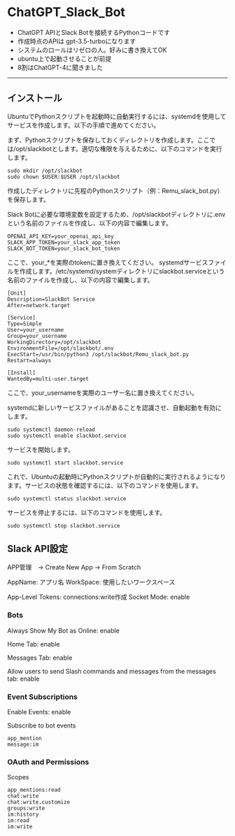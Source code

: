 # ChatGPT_Slack_Bot
- ChatGPT APIとSlack Botを接続するPythonコードです
- 作成時点のAPIは gpt-3.5-turboになります
- システムのロールはリゼロの人。好みに書き換えてOK
- ubuntu上で起動させることが前提
- 8割はChatGPT-4に聞きました
----------------

## インストール

UbuntuでPythonスクリプトを起動時に自動実行するには、systemdを使用してサービスを作成します。以下の手順で進めてください。

まず、Pythonスクリプトを保存しておくディレクトリを作成します。ここでは/opt/slackbotとします。適切な権限を与えるために、以下のコマンドを実行します。

    sudo mkdir /opt/slackbot
    sudo chown $USER:$USER /opt/slackbot
作成したディレクトリに先程のPythonスクリプト（例：Remu_slack_bot.py）を保存します。

Slack Botに必要な環境変数を設定するため、/opt/slackbotディレクトリに.envという名前のファイルを作成し、以下の内容で編集します。


    OPENAI_API_KEY=your_openai_api_key
    SLACK_APP_TOKEN=your_slack_app_token
    SLACK_BOT_TOKEN=your_slack_bot_token
    
ここで、your_*を実際のtokenに置き換えてください。
systemdサービスファイルを作成します。/etc/systemd/systemディレクトリにslackbot.serviceという名前のファイルを作成し、以下の内容で編集します。


    [Unit]
    Description=SlackBot Service
    After=network.target
    
    [Service]
    Type=Simple
    User=your_username
    Group=your_username
    WorkingDirectory=/opt/slackbot
    EnvironmentFile=/opt/slackbot/.env
    ExecStart=/usr/bin/python3 /opt/slackbot/Remu_slack_bot.py
    Restart=always

    [Install]
    WantedBy=multi-user.target
ここで、your_usernameを実際のユーザー名に置き換えてください。

systemdに新しいサービスファイルがあることを認識させ、自動起動を有効にします。


    sudo systemctl daemon-reload
    sudo systemctl enable slackbot.service
サービスを開始します。


    sudo systemctl start slackbot.service
これで、Ubuntuの起動時にPythonスクリプトが自動的に実行されるようになります。サービスの状態を確認するには、以下のコマンドを使用します。



    sudo systemctl status slackbot.service
サービスを停止するには、以下のコマンドを使用します。

    sudo systemctl stop slackbot.service

## Slack API設定

APP管理　-> Create New App -> From Scratch

AppName: アプリ名
WorkSpace: 使用したいワークスペース

App-Level Tokens: connections:write作成
Socket Mode: enable

### Bots
Always Show My Bot as Online: enable

Home Tab: enable

Messages Tab: enable

Allow users to send Slash commands and messages from the messages tab: enable

### Event Subscriptions
Enable Events: enable

Subscribe to bot events

    app_mention
    message:im

### OAuth and Permissions
Scopes

    app_mentions:read
    chat:write
    chat:write.customize
    groups:write
    im:history
    im:read
    im:write

